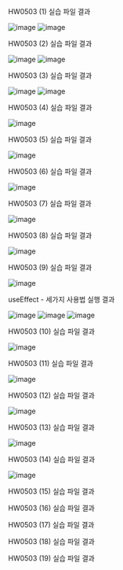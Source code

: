 HW0503 (1) 실습 파일 결과

![image](https://github.com/drawarepair/React/assets/102895287/51afaa85-da31-42db-8838-78662ca94988) ![image](https://github.com/drawarepair/React/assets/102895287/195ff3b4-a52b-40ab-a8c0-3b8d43790794)

HW0503 (2) 실습 파일 결과

![image](https://github.com/drawarepair/React/assets/102895287/f97750c0-ccbc-4f7d-bc3e-5a66c45ac99d) ![image](https://github.com/drawarepair/React/assets/102895287/3f5e6415-491a-4e40-9ab6-b2f961c131d4)

HW0503 (3) 실습 파일 결과

![image](https://github.com/drawarepair/React/assets/102895287/244c01c0-29f5-4cae-a12a-59122437e01e) ![image](https://github.com/drawarepair/React/assets/102895287/d9e12c34-adee-4ba0-8540-a1e1f4b5cb7c)

HW0503 (4) 실습 파일 결과

![image](https://github.com/drawarepair/React/assets/102895287/957fbfc0-60dd-47f7-a6d8-7ea176e02a6f)

HW0503 (5) 실습 파일 결과

![image](https://github.com/drawarepair/React/assets/102895287/f1413287-9672-4fd0-9bc4-0abdb539cdd2)

HW0503 (6) 실습 파일 결과

![image](https://github.com/drawarepair/React/assets/102895287/d2541861-8d9a-4e7c-98ff-dd86d62bf638)

HW0503 (7) 실습 파일 결과

![image](https://github.com/drawarepair/React/assets/102895287/3d89fe88-38ed-415c-8107-7532e3a216b5)

HW0503 (8) 실습 파일 결과

![image](https://github.com/drawarepair/React/assets/102895287/21c4040d-85a3-4dd6-9d20-7e366cb4d544)

HW0503 (9) 실습 파일 결과

![image](https://github.com/drawarepair/React/assets/102895287/ac6d95fc-eb4d-43de-b6a4-8647a559784d)

useEffect - 세가지 사용법 실행 결과

![image](https://github.com/drawarepair/React/assets/102895287/a11b9aac-eaec-4113-bf57-8b84bf74051a) ![image](https://github.com/drawarepair/React/assets/102895287/03acd8a4-7777-4884-88ea-fe3626eb8852) ![image](https://github.com/drawarepair/React/assets/102895287/bc01977f-0aaa-4c00-ac0f-5245a355a9d3)

HW0503 (10) 실습 파일 결과

![image](https://github.com/drawarepair/React/assets/102895287/581fe3dd-ceaa-4b9a-a823-efe34bbfe0d8)

HW0503 (11) 실습 파일 결과

![image](https://github.com/drawarepair/React/assets/102895287/8b56510f-811f-4ec9-8571-6e0afb633e98)

HW0503 (12) 실습 파일 결과

![image](https://github.com/drawarepair/React/assets/102895287/57fb1d9f-80fb-465d-bb37-90eac7bb39d0)

HW0503 (13) 실습 파일 결과

![image](https://github.com/drawarepair/React/assets/102895287/63fc2f25-ea15-4902-bdee-3ae2b2d74782)

HW0503 (14) 실습 파일 결과

![image](https://github.com/drawarepair/React/assets/102895287/341d9494-c793-4e4a-9834-8852c283ae93)

HW0503 (15) 실습 파일 결과


HW0503 (16) 실습 파일 결과


HW0503 (17) 실습 파일 결과


HW0503 (18) 실습 파일 결과


HW0503 (19) 실습 파일 결과

